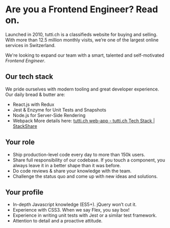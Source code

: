 # Are you a Frontend Engineer? Read on.
Launched in 2010, tutti.ch is a classifieds website for buying and selling. With more than 12.5 million monthly visits, we’re one of the largest online services in Switzerland.

We're looking to expand our team with a smart, talented and self-motivated *Frontend Engineer*.
## Our tech stack
We pride ourselves with modern tooling and great developer experience. Our daily bread & butter are:
* React.js with Redux
* Jest & Enzyme for Unit Tests and Snapshots
* Node.js for Server-Side Rendering
* Webpack
More details here: [tutti.ch web-app - tutti.ch Tech Stack | StackShare](https://stackshare.io/tutti-ch/tutti-ch-web-app)

## Your role
* Ship production-level code every day to more than 150k users.
* Share full responsibility of our codebase. If you touch a component, you always leave it in a better shape than it was before.
* Do code reviews & share your knowledge with the team.
* Challenge the status quo and come up with new ideas and solutions.

## Your profile
* In-depth Javascript knowledge (ES5+). jQuery won’t cut it.
* Experience with CSS3. When we say Flex, you say box!
* Experience in writing unit tests with Jest or a similar test framework.
* Attention to detail and a proactive attitude.
